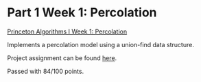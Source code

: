 # Part 1 Week 1: Percolation

[Princeton Algorithms I Week 1: Percolation](https://www.coursera.org/learn/algorithms-part1/home/week/1)

Implements a percolation model using a union-find data structure.

Project assignment can be found [here](https://coursera.cs.princeton.edu/algs4/assignments/percolation/specification.php).

Passed with 84/100 points.